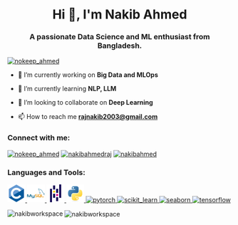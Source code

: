 <h1 align="center">Hi 👋, I'm Nakib Ahmed</h1>
<h3 align="center">A passionate Data Science and ML enthusiast from Bangladesh.</h3>

<p align="left"> <a href="https://twitter.com/nokeep_ahmed" target="blank"><img src="https://img.shields.io/twitter/follow/nokeep_ahmed?logo=twitter&style=for-the-badge" alt="nokeep_ahmed" /></a> </p>

- 🔭 I’m currently working on **Big Data and MLOps**

- 🌱 I’m currently learning **NLP, LLM**

- 👯 I’m looking to collaborate on **Deep Learning**

- 📫 How to reach me **rajnakib2003@gmail.com**



<h3 align="left">Connect with me:</h3>
<p align="left">
<a href="https://twitter.com/nokeep_ahmed" target="blank"><img align="center" src="https://raw.githubusercontent.com/rahuldkjain/github-profile-readme-generator/master/src/images/icons/Social/twitter.svg" alt="nokeep_ahmed" height="30" width="40" /></a>
<a href="https://linkedin.com/in/nakibahmedraj" target="blank"><img align="center" src="https://raw.githubusercontent.com/rahuldkjain/github-profile-readme-generator/master/src/images/icons/Social/linked-in-alt.svg" alt="nakibahmedraj" height="30" width="40" /></a>
<a href="https://kaggle.com/nakibahmed" target="blank"><img align="center" src="https://raw.githubusercontent.com/rahuldkjain/github-profile-readme-generator/master/src/images/icons/Social/kaggle.svg" alt="nakibahmed" height="30" width="40" /></a>
</p>

<h3 align="left">Languages and Tools:</h3>
<p align="left"> <a href="https://www.cprogramming.com/" target="_blank" rel="noreferrer"> <img src="https://raw.githubusercontent.com/devicons/devicon/master/icons/c/c-original.svg" alt="c" width="40" height="40"/> </a> <a href="https://www.mysql.com/" target="_blank" rel="noreferrer"> <img src="https://raw.githubusercontent.com/devicons/devicon/master/icons/mysql/mysql-original-wordmark.svg" alt="mysql" width="40" height="40"/> </a> <a href="https://pandas.pydata.org/" target="_blank" rel="noreferrer"> <img src="https://raw.githubusercontent.com/devicons/devicon/2ae2a900d2f041da66e950e4d48052658d850630/icons/pandas/pandas-original.svg" alt="pandas" width="40" height="40"/> </a> <a href="https://www.python.org" target="_blank" rel="noreferrer"> <img src="https://raw.githubusercontent.com/devicons/devicon/master/icons/python/python-original.svg" alt="python" width="40" height="40"/> </a> <a href="https://pytorch.org/" target="_blank" rel="noreferrer"> <img src="https://www.vectorlogo.zone/logos/pytorch/pytorch-icon.svg" alt="pytorch" width="40" height="40"/> </a> <a href="https://scikit-learn.org/" target="_blank" rel="noreferrer"> <img src="https://upload.wikimedia.org/wikipedia/commons/0/05/Scikit_learn_logo_small.svg" alt="scikit_learn" width="40" height="40"/> </a> <a href="https://seaborn.pydata.org/" target="_blank" rel="noreferrer"> <img src="https://seaborn.pydata.org/_images/logo-mark-lightbg.svg" alt="seaborn" width="40" height="40"/> </a> <a href="https://www.tensorflow.org" target="_blank" rel="noreferrer"> <img src="https://www.vectorlogo.zone/logos/tensorflow/tensorflow-icon.svg" alt="tensorflow" width="40" height="40"/> </a> </p>

<p><img align="left" src="https://github-readme-stats.vercel.app/api/top-langs?username=nakibworkspace&show_icons=true&locale=en&layout=compact" alt="nakibworkspace" /></p>

<p>&nbsp;<img align="center" src="https://github-readme-stats.vercel.app/api?username=nakibworkspace&show_icons=true&locale=en" alt="nakibworkspace" /></p>

